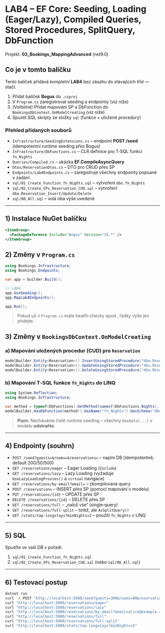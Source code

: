 # LAB4 – EF Core: Seeding, Loading (Eager/Lazy), Compiled Queries, Stored Procedures, SplitQuery, DbFunction

Projekt: **03_Bookings_MappingAdvanced** (net9.0)

## Co je v tomto balíčku

Tento balíček přidává kompletní **LAB4** bez zásahu do stávajících tříd — stačí:

1. Přidat balíček **Bogus** do `.csproj`
2. V `Program.cs` zaregistrovat seeding a endpointy (viz níže)
3. (Volitelné) Přidat mapování SP a DbFunction do `BookingsDbContext.OnModelCreating` (viz níže)
4. Spustit SQL skripty ze složky `sql` (funkce + uložené procedury)

### Přehled přidaných souborů

- `Infrastructure/SeedingExtensions.cs` – endpoint **POST /seed** (idempotentní runtime seeding přes Bogus)
- `Infrastructure/DbFunctions.cs` – CLR definice pro T‑SQL funkci `fn_Nights`
- `Queries/Compiled.cs` – ukázka **EF.CompileAsyncQuery**
- `Dtos/ReservationDtos.cs` – DTO pro CRUD přes SP
- `Endpoints/Lab4Endpoints.cs` – zaregistruje všechny endpointy popsané v zadání
- `sql/01_Create_Function_fn_Nights.sql` – vytvoření `dbo.fn_Nights`
- `sql/02_Create_SPs_Reservation_CUD.sql` – vytvoření `dbo.Reservation_Insert/Update/Delete`
- `sql/00_All.sql` – volá oba výše uvedené

---

## 1) Instalace NuGet balíčku

```xml
<ItemGroup>
  <PackageReference Include="Bogus" Version="35.*" />
</ItemGroup>
```

## 2) Změny v `Program.cs`

```csharp
using Bookings.Infrastructure;
using Bookings.Endpoints;

var app = builder.Build();

// LAB4
app.UseSeeding();
app.MapLab4Endpoints();

app.Run();
```

> Pokud už v `Program.cs` máte health‑checky apod., řádky výše jen přidejte.

## 3) Změny v `BookingsDbContext.OnModelCreating`

### a) Mapování uložených procedur (CUD) pro `Reservation`

```csharp
modelBuilder.Entity<Reservation>().InsertUsingStoredProcedure("dbo.Reservation_Insert");
modelBuilder.Entity<Reservation>().UpdateUsingStoredProcedure("dbo.Reservation_Update");
modelBuilder.Entity<Reservation>().DeleteUsingStoredProcedure("dbo.Reservation_Delete");
```

### b) Mapování T‑SQL funkce `fn_Nights` do LINQ

```csharp
using System.Reflection;
using Bookings.Infrastructure;

var method = typeof(DbFunctions).GetMethod(nameof(DbFunctions.Nights), new[] { typeof(DateOnly), typeof(DateOnly) });
modelBuilder.HasDbFunction(method!).HasName("fn_Nights").HasSchema("dbo");
```

> **Pozn:** Necháváme čistě runtime seeding – všechny `HasData(...)` v modelu **odstraňte**.

---

## 4) Endpointy (souhrn)

- `POST /seed?guests=&rooms=&reservations=` – naplní DB (idempotentně; default 200/50/500)
- `GET /reservations/eager` – Eager Loading (`Include`)
- `GET /reservations/lazy` – Lazy Loading (vyžaduje `UseLazyLoadingProxies()` a `virtual` navigace)
- `GET /reservations/by-email?email=` – zkompilovaná query
- `POST /reservations` – INSERT přes SP (pomocí mapování v modelu)
- `PUT /reservations/{id}` – UPDATE přes SP
- `DELETE /reservations/{id}` – DELETE přes SP
- `GET /reservations/full` – „nalož vše“ (single‑query)
- `GET /reservations/full-split` – totéž, ale `AsSplitQuery()`
- `GET /stats/top-longstays?minNights=3` – použití `fn_Nights` v LINQ

---

## 5) SQL

Spusťte ve vaší DB v pořadí:

1. `sql/01_Create_Function_fn_Nights.sql`
2. `sql/02_Create_SPs_Reservation_CUD.sql`
(nebo `sql/00_All.sql`)

---

## 6) Testovací postup

```bash
dotnet run
curl -X POST "http://localhost:5000/seed?guests=300&rooms=80&reservations=1200"
curl "http://localhost:5000/reservations/eager"
curl "http://localhost:5000/reservations/lazy"
curl "http://localhost:5000/reservations/by-email?email=alice@example.com"
curl "http://localhost:5000/reservations/full"
curl "http://localhost:5000/reservations/full-split"
curl "http://localhost:5000/stats/top-longstays?minNights=5"
```
